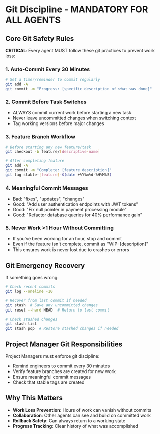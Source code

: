# Git Discipline - MANDATORY FOR ALL AGENTS

## Core Git Safety Rules

**CRITICAL**: Every agent MUST follow these git practices to prevent work loss:

### 1. Auto-Commit Every 30 Minutes
```bash
# Set a timer/reminder to commit regularly
git add -A
git commit -m "Progress: [specific description of what was done]"
```

### 2. Commit Before Task Switches
- ALWAYS commit current work before starting a new task
- Never leave uncommitted changes when switching context
- Tag working versions before major changes

### 3. Feature Branch Workflow
```bash
# Before starting any new feature/task
git checkout -b feature/[descriptive-name]

# After completing feature
git add -A
git commit -m "Complete: [feature description]"
git tag stable-[feature]-$(date +%Y%m%d-%H%M%S)
```

### 4. Meaningful Commit Messages
- Bad: "fixes", "updates", "changes"
- Good: "Add user authentication endpoints with JWT tokens"
- Good: "Fix null pointer in payment processing module"
- Good: "Refactor database queries for 40% performance gain"

### 5. Never Work >1 Hour Without Committing
- If you've been working for an hour, stop and commit
- Even if the feature isn't complete, commit as "WIP: [description]"
- This ensures work is never lost due to crashes or errors

## Git Emergency Recovery

If something goes wrong:
```bash
# Check recent commits
git log --oneline -10

# Recover from last commit if needed
git stash  # Save any uncommitted changes
git reset --hard HEAD  # Return to last commit

# Check stashed changes
git stash list
git stash pop  # Restore stashed changes if needed
```

## Project Manager Git Responsibilities

Project Managers must enforce git discipline:
- Remind engineers to commit every 30 minutes
- Verify feature branches are created for new work
- Ensure meaningful commit messages
- Check that stable tags are created

## Why This Matters

- **Work Loss Prevention**: Hours of work can vanish without commits
- **Collaboration**: Other agents can see and build on committed work
- **Rollback Safety**: Can always return to a working state
- **Progress Tracking**: Clear history of what was accomplished
